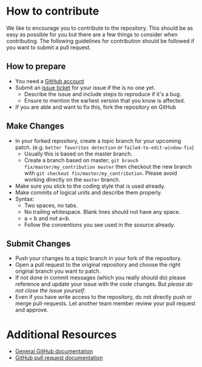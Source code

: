 # How to contribute

We like to encourage you to contribute to the repository.
This should be as easy as possible for you but there are a few things to consider when contributing.
The following guidelines for contribution should be followed if you want to submit a pull request.

## How to prepare

* You need a [GitHub account](https://github.com/signup/free)
* Submit an [issue ticket](https://github.com/Codeusa/CodeUSA-Custom-Titles/issues) for your issue if the is no one yet.
	* Describe the issue and include steps to reproduce if it's a bug.
	* Ensure to mention the earliest version that you know is affected.
* If you are able and want to fix this, fork the repository on GitHub

## Make Changes

* In your forked repository, create a topic branch for your upcoming patch. (e.g. `better favorites detection` or `failed-to-edit-window-fix`)
	* Usually this is based on the master branch.
	* Create a branch based on master; `git branch
	fix/master/my_contribution master` then checkout the new branch with `git
	checkout fix/master/my_contribution`.  Please avoid working directly on the `master` branch.
* Make sure you stick to the coding style that is used already.
* Make commits of logical units and describe them properly.
* Syntax:
    * Two spaces, no tabs.
    * No trailing whitespace. Blank lines should not have any space.
    * a = b and not a=b.
    * Follow the conventions you see used in the sosurce already.

## Submit Changes

* Push your changes to a topic branch in your fork of the repository.
* Open a pull request to the original repository and choose the right original branch you want to patch.
* If not done in commit messages (which you really should do) please reference and update your issue with the code changes. But _please do not close the issue yourself_.
* Even if you have write access to the repository, do not directly push or merge pull-requests. Let another team member review your pull request and approve.

# Additional Resources

* [General GitHub documentation](http://help.github.com/)
* [GitHub pull request documentation](http://help.github.com/send-pull-requests/)
